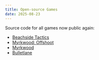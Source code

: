 ```yaml
---
title: Open-source Games 
date: 2025-08-23
---
```


Source code for all games now public again:
- [Beachside Tactics](https://github.com/minotaa/rhode-island)
- [Myrkwood: Offshoot](https://github.com/minotaa/coloma-co)
- [Myrkwood](https://github.com/minotaa/myrkwood)
- [Bulletlane](https://github.com/minotaa/road-riot)